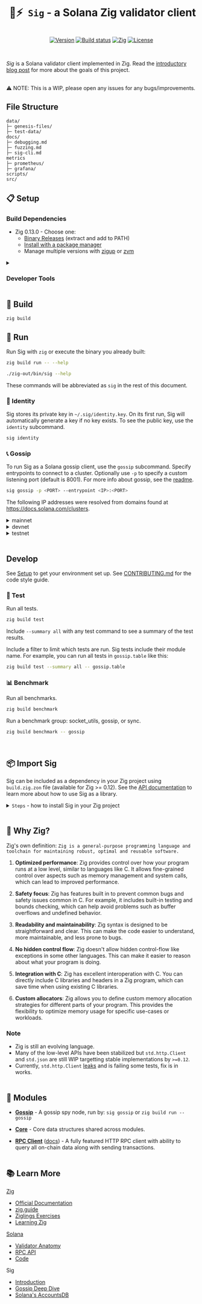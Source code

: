 <br/>

<p align="center">
  <h1 align="center">&nbsp;🤖⚡ &nbsp;<code>Sig</code> - a Solana Zig validator client</h1>
    <br/>
<div align="center">
  <a href="https://github.com/syndica/sig/releases/latest"><img alt="Version" src="https://img.shields.io/github/v/release/syndica/sig?include_prereleases&label=version"></a>
  <a href="https://github.com/syndica/sig/actions/workflows/check.yml"><img alt="Build status" src="https://img.shields.io/github/actions/workflow/status/syndica/sig/check.yml?branch=main" /></a>
  <a href="https://ziglang.org/download"><img alt="Zig" src="https://img.shields.io/badge/zig-0.13.0-green.svg"></a>
  <a href="https://github.com/syndica/sig/blob/main/LICENSE"><img alt="License" src="https://img.shields.io/badge/license-Apache_2.0-blue.svg"></a>
  </div>
</p>
<br/>

_Sig_ is a Solana validator client implemented in Zig. Read the [introductory blog post](https://blog.syndica.io/introducing-sig-by-syndica-an-rps-focused-solana-validator-client-written-in-zig/) for more about the goals of this project.
<br/>
<br/>

⚠️ NOTE: This is a WIP, please open any issues for any bugs/improvements.

## File Structure 

```
data/
├─ genesis-files/
├─ test-data/
docs/
├─ debugging.md
├─ fuzzing.md
├─ sig-cli.md
metrics
├─ prometheus/
├─ grafana/
scripts/
src/
```


## 📋 Setup

### Build Dependencies

- Zig 0.13.0 - Choose one:
  - [Binary Releases](https://ziglang.org/download/) (extract and add to PATH)
  - [Install with a package manager](https://github.com/ziglang/zig/wiki/Install-Zig-from-a-Package-Manager)
  - Manage multiple versions with [zigup](https://github.com/marler8997/zigup) or [zvm](https://www.zvm.app/)

<details><summary>

### Developer Tools</summary>

These tools are optional but recommended for a smooth development process.

- [Zig Language Server (ZLS) 0.13.0](https://github.com/zigtools/zls/wiki/Installation)
- [lldb](https://lldb.llvm.org/): [Zig CLI Debugging](https://devlog.hexops.com/2022/debugging-undefined-behavior/)
- [Zig Language](https://marketplace.visualstudio.com/items?itemName=ziglang.vscode-zig) VS Code extension
- [CodeLLDB](https://marketplace.visualstudio.com/items?itemName=vadimcn.vscode-lldb) VS Code extension

#### Visual Studio Code

If you use VS Code, you should install the [Zig Language](https://marketplace.visualstudio.com/items?itemName=ziglang.vscode-zig) extension. It can use your installed versions of Zig and ZLS, or it can download and manage its own internal versions.

You can use [CodeLLDB](https://marketplace.visualstudio.com/items?itemName=vadimcn.vscode-lldb) to debug Zig code with lldb in VS Code's debugging GUI. If you'd like to automatically build the project before running the debugger, you'll need a `zig build` task.

<details><summary>tasks.json</summary>

```yaml
{ ? // See https://go.microsoft.com/fwlink/?LinkId=733558
    // for the documentation about the tasks.json format
    "version"
  : "2.0.0", "tasks": [{ "label": "zig build", "type": "shell", "command": "zig", "args": ["build", "--summary", "all"], "options": { "cwd": "${workspaceRoot}" }, "presentation": { "echo": true, "reveal": "always", "focus": false, "panel": "shared", "showReuseMessage": true, "clear": false }, "problemMatcher": [], "group": { "kind": "build", "isDefault": true } }] }
```

</details>

To run the debugger, you need a run configuration. This launch.json includes an example for debugging gossip. Customize the args as desired.

<details><summary>launch.json</summary>

```json
{
  "version": "0.2.0",
  "configurations": [
    {
      "type": "lldb",
      "request": "launch",
      "name": "Debug Gossip Mainnet",
      "program": "${workspaceFolder}/zig-out/bin/sig",
      "args": [
        "gossip",
        "--entrypoint",
        "entrypoint.mainnet-beta.solana.com:8001",
        "--entrypoint",
        "entrypoint2.mainnet-beta.solana.com:8001",
        "--entrypoint",
        "entrypoint3.mainnet-beta.solana.com:8001",
        "--entrypoint",
        "entrypoint4.mainnet-beta.solana.com:8001",
        "--entrypoint",
        "entrypoint5.mainnet-beta.solana.com:8001"
      ],
      "cwd": "${workspaceFolder}",
      "preLaunchTask": "zig build"
    }
  ]
}
```

</details>

</details>

## 🔧 Build

```bash
zig build
```

## 🚀 Run

Run Sig with `zig` or execute the binary you already built:

```bash
zig build run -- --help
```

```bash
./zig-out/bin/sig --help
```

These commands will be abbreviated as `sig` in the rest of this document.

### 👤 Identity

Sig stores its private key in `~/.sig/identity.key`. On its first run, Sig will automatically generate a key if no key exists. To see the public key, use the `identity` subcommand.

```bash
sig identity
```

### 📞 Gossip

To run Sig as a Solana gossip client, use the `gossip` subcommand. Specify entrypoints to connect to a cluster. Optionally use `-p` to specify a custom listening port (default is 8001). For more info about gossip, see the [readme](src/gossip/readme.md).

```bash
sig gossip -p <PORT> --entrypoint <IP>:<PORT>
```

The following IP addresses were resolved from domains found at https://docs.solana.com/clusters.

<details><summary>mainnet</summary>

```bash
sig gossip --entrypoint entrypoint.mainnet-beta.solana.com:8001 \
    --entrypoint entrypoint2.mainnet-beta.solana.com:8001 \
    --entrypoint entrypoint3.mainnet-beta.solana.com:8001 \
    --entrypoint entrypoint4.mainnet-beta.solana.com:8001 \
    --entrypoint entrypoint5.mainnet-beta.solana.com:8001
```

</details>

<details><summary>devnet</summary>

```bash
sig gossip --entrypoint entrypoint.devnet.solana.com:8001 \
    --entrypoint entrypoint2.devnet.solana.com:8001 \
    --entrypoint entrypoint3.devnet.solana.com:8001 \
    --entrypoint entrypoint4.devnet.solana.com:8001 \
    --entrypoint entrypoint5.devnet.solana.com:8001
```

</details>

<details><summary>testnet</summary>

```bash
sig gossip --entrypoint entrypoint.testnet.solana.com:8001 \
    --entrypoint entrypoint2.testnet.solana.com:8001 \
    --entrypoint entrypoint3.testnet.solana.com:8001
```

</details><br>

## Develop

See [Setup](#-setup) to get your environment set up. See [CONTRIBUTING.md](docs/CONTRIBUTING.md) for the code style guide.

### 🧪 Test

Run all tests.

```bash
zig build test
```

Include `--summary all` with any test command to see a summary of the test results.

Include a filter to limit which tests are run. Sig tests include their module name. For example, you can run all tests in `gossip.table` like this:

```bash
zig build test --summary all -- gossip.table
```

### 📊 Benchmark

Run all benchmarks.

```bash
zig build benchmark
```

Run a benchmark group: socket_utils, gossip, or sync.

```bash
zig build benchmark -- gossip
```

<br>

## 📦 Import Sig

Sig can be included as a dependency in your Zig project using `build.zig.zon` file (available for Zig >= 0.12). See the [API documentation](docs/api.md) to learn more about how to use Sig as a library.

<details>
<summary><code>Steps</code> - how to install Sig in your Zig project</summary>

1. Declare Sig as a dependency in `build.zig.zon`:

   ```diff
   .{
       .name = "my-project",
       .version = "1.0.0",
       .dependencies = .{
   +       .sig = .{
   +           .url = "https://github.com/syndica/sig/archive/<COMMIT>.tar.gz",
   +       },
       },
   }
   ```

2. Expose Sig as a module in `build.zig`:

   ```diff
   const std = @import("std");

   pub fn build(b: *std.Build) void {
       const target = b.standardTargetOptions(.{});
       const optimize = b.standardOptimizeOption(.{});

   +   const opts = .{ .target = target, .optimize = optimize };
   +   const sig_module = b.dependency("sig", opts).module("sig");

       const exe = b.addExecutable(.{
           .name = "test",
           .root_source_file = .{ .path = "src/main.zig" },
           .target = target,
           .optimize = optimize,
       });
   +   exe.addModule("sig", sig_module);
       exe.install();

       ...
   }
   ```

3. Obtain Sig's package hash:

   ```
   $ zig build
   my-project/build.zig.zon:6:20: error: url field is missing corresponding hash field
           .url = "https://github.com/syndica/sig/archive/<COMMIT>.tar.gz",
                  ^~~~~~~~~~~~~~~~~~~~~~~~~~~~~~~~~~~~~~~~~~~~~~~~~~~~~~~~~~~~
   note: expected .hash = "<HASH>",
   ```

4. Update `build.zig.zon` with hash value:

   ```diff
   .{
       .name = "my-project",
       .version = "1.0.0",
       .dependencies = .{
           .sig = .{
               .url = "https://github.com/syndica/sig/archive/<COMMIT>.tar.gz",
   +           .hash = "<HASH>",
           },
       },
   }
   ```

      </details>
   <br>

## 🤔 Why Zig?

Zig's own definition: `Zig is a general-purpose programming language and toolchain for maintaining robust, optimal and reusable software.`

1. **Optimized performance**: Zig provides control over how your program runs at a low level, similar to languages like C. It allows fine-grained control over aspects such as memory management and system calls, which can lead to improved performance.

2. **Safety focus**: Zig has features built in to prevent common bugs and safety issues common in C. For example, it includes built-in testing and bounds checking, which can help avoid problems such as buffer overflows and undefined behavior.

3. **Readability and maintainability**: Zig syntax is designed to be straightforward and clear. This can make the code easier to understand, more maintainable, and less prone to bugs.

4. **No hidden control flow**: Zig doesn't allow hidden control-flow like exceptions in some other languages. This can make it easier to reason about what your program is doing.

5. **Integration with C**: Zig has excellent interoperation with C. You can directly include C libraries and headers in a Zig program, which can save time when using existing C libraries.

6. **Custom allocators**: Zig allows you to define custom memory allocation strategies for different parts of your program. This provides the flexibility to optimize memory usage for specific use-cases or workloads.

### Note

- Zig is still an evolving language.
- Many of the low-level APIs have been stabilized but `std.http.Client` and `std.json` are still WIP targetting stable implementations by `>=0.12`.
- Currently, `std.http.Client` [leaks](https://github.com/ziglang/zig/blob/447a30299073ce88b7b26d18d060a345beac5276/lib/std/http/Client.zig#L913) and is failing some tests, fix is in works.
  <br><br>

## 🧩 Modules

- **[Gossip](src/gossip)** - A gossip spy node, run by: `sig gossip` or `zig build run -- gossip`

- **[Core](src/core)** - Core data structures shared across modules.

- **[RPC Client](src/rpc)** ([docs](docs/api.md#rpcclient---api-reference)) - A fully featured HTTP RPC client with ability to query all on-chain data along with sending transactions.
  <br><br>

## 📚 Learn More

[Zig](https://ziglang.org/)

- [Official Documentation](https://ziglang.org/documentation/0.13.0/)
- [zig.guide](https://zig.guide/)
- [Ziglings Exercises](https://github.com/ratfactor/ziglings)
- [Learning Zig](https://www.openmymind.net/learning_zig/)

[Solana](https://solana.com/)

- [Validator Anatomy](https://docs.solana.com/validator/anatomy)
- [RPC API](https://docs.solana.com/api)
- [Code](https://github.com/solana-labs/solana)

Sig

- [Introduction](https://blog.syndica.io/introducing-sig-by-syndica-an-rps-focused-solana-validator-client-written-in-zig/)
- [Gossip Deep Dive](https://blog.syndica.io/sig-engineering-1-gossip-protocol/)
- [Solana's AccountsDB](https://blog.syndica.io/sig-engineering-part-3-solanas-accountsdb/)
